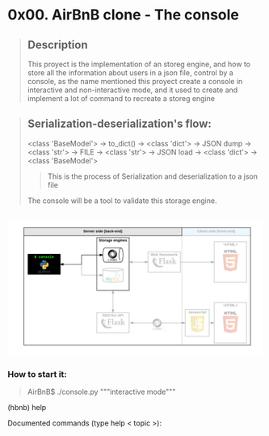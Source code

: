 <h1 dir="auto"><span>0x00. AirBnB clone - The console</span></h1>
<blockquote>
<h2> Description </h2>
<p dir="auto">This proyect is the implementation of an storeg engine, and how to store all the information about users in a json file, control by a console, as the name mentioned this proyect create a console in interactive and non-interactive mode, and it used to create and implement a lot of command to recreate a storeg engine </p>
</blockquote>
<blockquote>
</ul>
<h2 dir="auto"><a id="user-content-serialization-deserializations-flow" class="anchor" href="https://github.com/jhojanperlaza/holbertonschool-AirBnB_clone/blob/master/README.md#serialization-deserializations-flow"></a>Serialization-deserialization's flow:</h2>
<p dir="auto">&lt;class 'BaseModel'&gt; -&gt; to_dict() -&gt; &lt;class 'dict'&gt; -&gt; JSON dump -&gt; &lt;class 'str'&gt; -&gt; FILE -&gt; &lt;class 'str'&gt; -&gt; JSON load -&gt; &lt;class 'dict'&gt; -&gt; &lt;class 'BaseModel'&gt;</p>
<blockquote>
<p dir="auto"> This is the process of Serialization and deserialization to a json file </p>
</blockquote>
<p dir="auto">The console will be a tool to validate this storage engine.</p>
</blockquote>
<h2 Proyect Overview:</h2>
<p><a href="https://github.com/jhojanperlaza/holbertonschool-AirBnB_clone/blob/master/AirBnBv1.png?raw=true" rel="noopener noreferrer" target="_blank"><img src="https://github.com/jhojanperlaza/holbertonschool-AirBnB_clone/raw/master/AirBnBv1.png?raw=true" alt="Stage1-AirBnB_clone_project" /></a></p>
<h3 dir="auto"><a id="user-content-how-to-start-it" class="anchor" href="https://github.com/jhojanperlaza/holbertonschool-AirBnB_clone/blob/master/README.md#how-to-start-it"></a>How to start it:</h3>
<blockquote>
<p dir="auto"><span>AirBnB$ ./console.py</span>&nbsp;"""interactive mode"""</p>
</blockquote>
<p dir="auto">(hbnb) help</p>
<p dir="auto">Documented commands (type help &lt; topic &gt;):</p>

